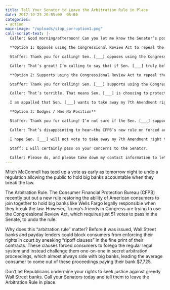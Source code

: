 ```yaml
---
title: Tell Your Senator to Leave the Arbitration Rule in Place
date: 2017-10-23 20:55:00 -05:00
categories:
- action
main-image: "/uploads/stop_corruption1.png"
call-script-text: |-
  Caller: Good morning/afternoon! Can you let me know the Senator’s position on S.J. Res. 47, which would use the Congressional Review Act to strip consumers of their right to hold banks like Wells Fargo accountable in court by repealing a new CFPB rule?

  **Option 1: Opposes using the Congressional Review Act to repeal the CFPB rule**

  Staffer: Thank you for calling! Sen. [___] opposes using the Congressional Review Act to repeal the CFPB’s new rule.

  Caller: That’s great! I’m calling to say that if Sen. [___] truly believes, as I do, that we must ensure consumers can join together to challenge big banks in court, he/she should do everything he/she can to oppose using the Congressional Review Act to repeal the rule. This means making public statements or delivering a floor speech opposing the effort to take away my 7th Amendment right to sue my bank for fraud or other illegal behavior. I urge the Senator to emphasize that the average consumer is ordered to pay their bank $7,725 in forced arbitration, according to the Economic Policy Institute.

  **Option 2: Supports using the Congressional Review Act to repeal the CFPB rule**

  Staffer: Thank you for calling! Sen. [___] supports using the Congressional Review Act to repeal the CFPB’s new rule.

  Caller: That’s terrible. That means Sen. [___] is choosing to protect predatory financial institutions at the expense of working people. We deserve to hold Wall Street banks like Wells Fargo accountable in court. Just recently, Wells Fargo tried to use forced arbitration to kick consumers defrauded in its fake account scandal out of a public court in Utah, and now we have learned that they defrauded another 800,000 consumers in an auto insurance scam. A new report from the Economic Policy Institute found the average consumer is ordered to pay their bank $7,725 in forced arbitration.

  I am appalled that Sen. [___] wants to take away my 7th Amendment right to sue my bank for fraud or other illegal behavior, and I strongly urge he/she to reconsider siding with Wall Street over his/her constituents.

  **Option 3: Dodges / Has No Position**

  Staffer: Thank you for calling! I’m not sure if the Sen. [___] supports or opposes using the Congressional Review Act to repeal the CFPB’s new rule.

  Caller: That’s disappointing to hear—the CFPB’s new rule on forced arbitration is critical to holding Wall Street banks and payday lenders accountable. Just recently, Wells Fargo tried to kick consumers defrauded in its fake account scandal out of a public court in Utah, and now we have learned that they defrauded another 800,000 consumers in an auto insurance scam. A new report from the Economic Policy Institute found the average consumer is ordered to pay their bank $7,725 in forced arbitration.

  I hope Sen. [___] will not vote to take away my 7th Amendment right to sue my bank for fraud or other illegal behavior and instead decides to stand with his/her constituents over Wall Street.

  Staff: I will certainly pass on your concerns to the Senator.

  Caller: Please do, and please take down my contact information to let me know when Sen. [___] has made up his/her mind. I’m eager to hear what he/she decides.
---
```


Mitch McConnell has teed up a vote as early as tomorrow night to undo a regulation allowing the public to hold big banks accountable when they break the law.

The Arbitration Rule. The Consumer Financial Protection Bureau (CFPB) recently put out a new rule restoring the ability of American consumers to join together to hold big banks like Wells Fargo legally responsible when they break the law. However, Trump’s friends in Congress are trying to use the Congressional Review Act, which requires just 51 votes to pass in the Senate, to undo the rule.

Why does this “arbitration rule” matter? Before it was issued, Wall Street banks and payday lenders could block consumers from enforcing their rights in court by sneaking “ripoff clauses” in the fine print of their contracts. These clauses forced consumers to forego the regular legal system and instead challenge them one-on-one in secret arbitration proceedings, which almost always side with big banks, leading the average consumer to come out of these proceedings paying their bank $7,725.

Don’t let Republicans undermine your rights to seek justice against greedy Wall Street banks. Call your Senators today and tell them to leave the Arbitration Rule in place.